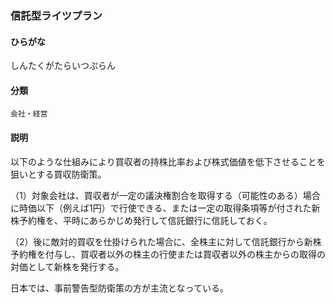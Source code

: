 <div style="display:none;">

## [あ行](securities-terms?id=あ行)
## [か行](securities-terms?id=か行)
## [さ行](securities-terms?id=さ行)

</div>

### 信託型ライツプラン

#### ひらがな

しんたくがたらいつぷらん

#### 分類

`会社・経営`

#### 説明

以下のような仕組みにより買収者の持株比率および株式価値を低下させることを狙いとする買収防衛策。
（1）対象会社は、買収者が一定の議決権割合を取得する（可能性のある）場合に時価以下（例えば1円）で行使できる、または一定の取得条項等が付された新株予約権を、平時にあらかじめ発行して信託銀行に信託しておく。
（2）後に敵対的買収を仕掛けられた場合に、全株主に対して信託銀行から新株予約権を付与し、買収者以外の株主の行使または買収者以外の株主からの取得の対価として新株を発行する。
日本では、事前警告型防衛策の方が主流となっている。

<div style="display:none;">

## [た行](securities-terms?id=た行)
## [な行](securities-terms?id=な行)
## [は行](securities-terms?id=は行)
## [ま行](securities-terms?id=ま行)
## [や行](securities-terms?id=や行)
## [ら行](securities-terms?id=ら行)
## [わ行](securities-terms?id=わ行)
## [英数字・記号](securities-terms?id=英数字・記号)

</div>

